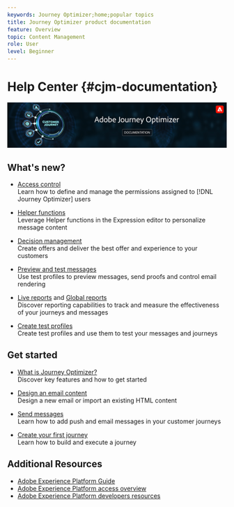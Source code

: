 ```yaml
---
keywords: Journey Optimizer;home;popular topics
title: Journey Optimizer product documentation
feature: Overview
topic: Content Management
role: User
level: Beginner
---
```

# Help Center {#cjm-documentation}

![](using/assets/do-not-localize/banner-cjm.png) 

## What's new?

* [Access control](using/administration/permissions-overview.md) </br> Learn how to define and manage the permissions assigned to [!DNL Journey Optimizer] users

* [Helper functions](using/personalization/functions/functions.md) </br> Leverage Helper functions in the Expression editor to personalize message content

* [Decision management](using/offers/get-started/starting-offer-decisioning.md) </br> Create offers and deliver the best offer and experience to your customers

* [Preview and test messages](using/preview.md) </br> Use test profiles to preview messages, send proofs and control email rendering

* [Live reports](using/reports/live-report.md) and [Global reports](using/reports/global-report.md)</br> Discover reporting capabilities to track and measure the effectiveness of your journeys and messages

* [Create test profiles](using/building-journeys/creating-test-profiles.md) </br> Create test profiles and use them to test your messages and journeys

## Get started

* [What is Journey Optimizer?](using/get-started.md) </br> Discover key features and how to get started

* [Design an email content](using/design-emails.md) </br>Design a new email or import an existing HTML content

* [Send messages](using/building-journeys/journeys-message.md) </br> Learn how to add push and email messages in your customer journeys

* [Create your first journey](using/building-journeys/journeys-uc.md) </br>Learn how to build and execute a journey

## Additional Resources

* [Adobe Experience Platform Guide](https://experienceleague.adobe.com/docs/experience-platform/landing/home.html)
* [Adobe Experience Platform access overview](https://experienceleague.adobe.com/docs/experience-platform/access-control/home.html)
* [Adobe Experience Platform developers resources](https://www.adobe.com/experience-platform/documentation-and-developer-resources.html)
